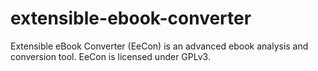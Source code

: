 extensible-ebook-converter
==========================

Extensible eBook Converter (EeCon) is an advanced ebook analysis and conversion tool. EeCon is licensed under GPLv3.